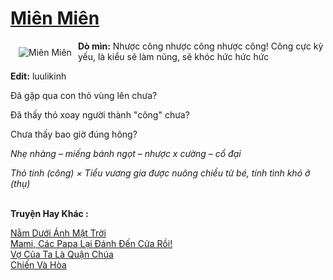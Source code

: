 <a href="https://utruyen.com/mien-mien/24913/" title="Miên Miên"><h1>Miên Miên</h1></a><div style="display:table"><img align="right" style="float: left; padding: 10px;" src="https://utruyen.com/images/story/200x260/mien-mien.jpg" alt="Miên Miên"><b>Dò mìn:</b> Nhược công nhược công nhược công! Công cực kỳ yếu, là kiểu sẽ làm nũng, sẽ khóc hức hức hức<p></p><b>Edit:</b> luulikinh<p></p>Đã gặp qua con thỏ vùng lên chưa?<p></p>Đã thấy thỏ xoay người thành "công" chưa?<p></p>Chưa thấy bao giờ đúng hông?<p></p><i>Nhẹ nhàng – miếng bánh ngọt – nhược x cường – cổ đại</i><p></p><i>Thỏ tinh (công) × Tiểu vương gia được nuông chiều từ bé, tính tình khó ở (thụ)</i></div><p><br><b>Truyện Hay Khác :</b></p><a href="https://utruyen.com/nam-duoi-anh-mat-troi/24910/" alt="Nằm Dưới Ánh Mặt Trời">Nằm Dưới Ánh Mặt Trời</a><br/><a href="https://truyenngontinhay.wordpress.com/2019/10/03/mami-cac-papa-lai-danh-den-cua-roi/" alt="Mami, Các Papa Lại Đánh Đến Cửa Rồi!">Mami, Các Papa Lại Đánh Đến Cửa Rồi!</a><br/><a href="https://www.pinterest.com/pin/669629038332737195" alt="Vợ Của Ta Là Quận Chúa">Vợ Của Ta Là Quận Chúa</a><br/><a href="https://github.com/quanluxury/ngontinh_sac/tree/master/truyenhay/22514/" alt="Chiến Và Hòa">Chiến Và Hòa</a><br/>